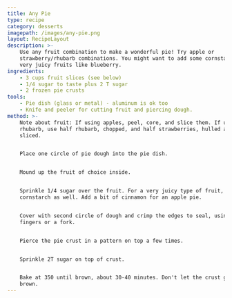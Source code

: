 ```yaml
---
title: Any Pie
type: recipe
category: desserts
imagepath: /images/any-pie.png
layout: RecipeLayout
description: >-
    Use any fruit combination to make a wonderful pie! Try apple or
    strawberry/rhubarb combinations. You might want to add some cornstarch for
    very juicy fruits like blueberry.
ingredients:
    - 3 cups fruit slices (see below)
    - 1/4 sugar to taste plus 2 T sugar
    - 2 frozen pie crusts
tools:
    - Pie dish (glass or metal) - aluminum is ok too
    - Knife and peeler for cutting fruit and piercing dough.
method: >-
    Note about fruit: If using apples, peel, core, and slice them. If using
    rhubarb, use half rhubarb, chopped, and half strawberries, hulled and
    sliced.   


    Place one circle of pie dough into the pie dish.


    Mound up the fruit of choice inside.


    Sprinkle 1/4 sugar over the fruit. For a very juicy type of fruit, sprinkle 1T
    cornstarch as well. Add a bit of cinnamon for an apple pie.


    Cover with second circle of dough and crimp the edges to seal, using your
    fingers or a fork.


    Pierce the pie crust in a pattern on top a few times.


    Sprinkle 2T sugar on top of crust. 


    Bake at 350 until brown, about 30-40 minutes. Don't let the crust get too
    brown.
---
```


